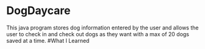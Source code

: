 # DogDaycare
This java program stores dog information entered by the user and allows the user to check in and check out dogs as they want with a max of 20 dogs saved at a time.
#What I Learned
